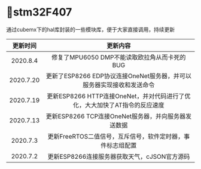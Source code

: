 # 🔨stm32F407
通过cubemx下的hal库封装的一些模块库，便于大家直接调用，持续更新

| 更新时间  |                           更新内容                           |
| :-------: | :----------------------------------------------------------: |
| 2020.8.4  |         修复了MPU6050 DMP不能读取欧拉角从而卡死的BUG         |
| 2020.7.20 | 更新了ESP8266 EDP协议连接OneNet服务器，并可以服务器实现接收和发送命令 |
| 2020.7.19 | 更新ESP8266 HTTP连接OneNet，并对代码进行了优化，大大加快了AT指令的反应速度 |
| 2020.7.13 |     更新ESP8266 TCP连接OneNet服务器，并向服务器发送数据      |
| 2020.7.3  |  更新FreeRTOS二值信号，互斥信号，软件定时器，事件标志组配置  |
| 2020.7.2  |         更新ESP8266连接服务器获取天气，cJSON官方源码         |

